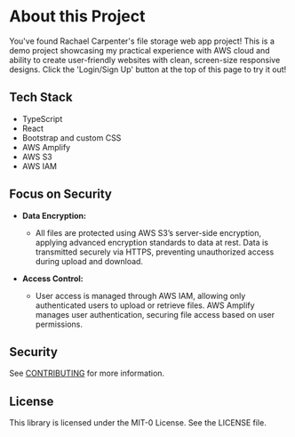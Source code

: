 # About this Project

You've found Rachael Carpenter's file storage web app project! This is a demo project showcasing my practical experience with AWS cloud and ability to create user-friendly websites with clean, screen-size responsive designs. Click the 'Login/Sign Up' button at the top of this page to try it out!

## Tech Stack

- TypeScript
- React
- Bootstrap and custom CSS
- AWS Amplify
- AWS S3
- AWS IAM

## Focus on Security

- **Data Encryption:**
  - All files are protected using AWS S3’s server-side encryption, applying advanced encryption standards to data at rest. Data is transmitted securely via HTTPS, preventing unauthorized access during upload and download.

- **Access Control:**
  - User access is managed through AWS IAM, allowing only authenticated users to upload or retrieve files. AWS Amplify manages user authentication, securing file access based on user permissions.


## Security

See [CONTRIBUTING](CONTRIBUTING.md#security-issue-notifications) for more information.

## License

This library is licensed under the MIT-0 License. See the LICENSE file.
